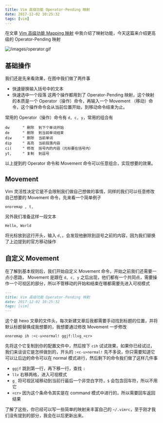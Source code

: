 ```yaml
---
title: Vim 高级功能 Operator-Pending 映射
date: 2017-12-02 10:25:32
tags: [vim]
---
```


在文章 [Vim 高级功能 Mapping 映射](/2017/12/01/vim-mappings/) 中我介绍了映射功能，今天这篇来介绍更高级的 Operator-Pending 映射

<!-- more --><!-- toc -->
![/images/operator.gif](/images/operator.gif)

## 基础操作
我们还是先来看效果，在图中我们做了两件事
- 快速替换输入括号中的文本
- 快速选中一个段落
这两个操作都用到了 Operator-Pending 映射，这个映射的本质是一个 Operator（操作）命令，再输入一个 Movement （移动）命令，这个操作命令会从当前位置开始，到移动命令结束为止。

常用的 Operator（操作）命令有 `d, c, y`，常用的组合有
```vim
dw      " 删除  到下个单词开始
de      " 删除  到当前单词结束
diw     " 删除  当前单词
dip     " 高亮  当前段落内容
ci(     " 修改  括号内的内容（光标要在括号内）
yt,     " 复制  到逗号
```
以上提到的 Operator 命令和 Movement 命令可以任意组合，实现想要的效果。

## Movement
Vim 灵活性决定它是不会限制我们做自己想做的事情，同样的我们可以任意修改自己想要的 Movement 命令，先来看一个简单例子
```vim
onoremap , t,
```
另外我们准备这样一段文本
```vim
Hello, World
```
将光标放到这行开头，输入 `d,`，会发现他删除到逗号之前的内容，因为我们替换了上边提到的官方移动操作

## 自定义 Movement
在了解到基本规则后，我们开始自定义 Movement 命令，开始之前我们还需要一点小思路， Movement 是跟在 `d, c, y` 之后出现，他们都有一个共同点，需要操作一个可视区的部分，所以不管移动的开始和结束在哪都需要先进入可视模式

```markdown
---
title: Vim 高级功能 Operator-Pending 映射
date: 2017-12-02 10:25:32
tags: [vim]
---
```

这个是 hexo 文章的文件头，每次新建文章后我都需要手动找到标题的位置，并将默认标题替换成我想要的，我想要通过修改 Movement 一步修改
```vim
onoremap ih :<c-u>normal! ggjf:llvg_<cr>
```
先将这个它复制到你的配置文件中，然后按下 `cih` 试试效果，如果你已经试过，我们来谈谈它是怎样做到的，开头的 `:<c-u>normal!` 先不多说，你只需要知道它可以让后边的命令可以在 normal 模式进行，然后剩下的命令我们做了这样几件事
- `ggjf` 跳到第一行，再下移一行，查找 `:`
- `llv` 右移两格，进入可视模式
- `g_` 将可视区域移动到当前行最后一个非空白字符，`$` 会包含回车符，所以不用它
- `<cr>` 因为这个条命令其实是在 command 模式中进行的，所以需要回车返回结果

了解了这些，你已经可以写一些简单的映射来丰富自己的 `~/.vimrc`，至于刚才我们没有提到的部分，我会在以后更新出来。
